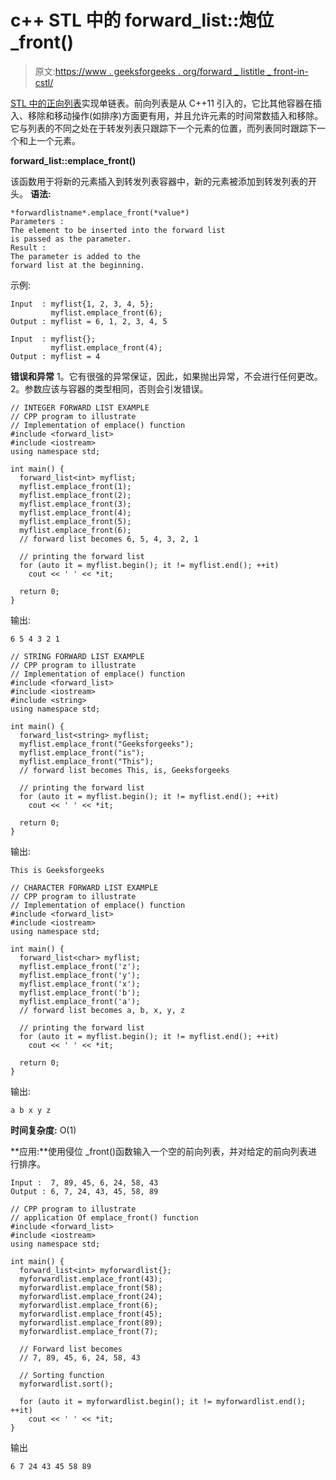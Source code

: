 # c++ STL 中的 forward_list::炮位 _front()

> 原文:[https://www . geeksforgeeks . org/forward _ listitle _ front-in-cstl/](https://www.geeksforgeeks.org/forward_listemplace_front-in-cstl/)

[STL 中的正向列表](https://www.geeksforgeeks.org/forward-list-c-set-1-introduction-important-functions/)实现单链表。前向列表是从 C++11 引入的，它比其他容器在插入、移除和移动操作(如排序)方面更有用，并且允许元素的时间常数插入和移除。它与列表的不同之处在于转发列表只跟踪下一个元素的位置，而列表同时跟踪下一个和上一个元素。

**forward_list::emplace_front()**

该函数用于将新的元素插入到转发列表容器中，新的元素被添加到转发列表的开头。
**语法:**

```
*forwardlistname*.emplace_front(*value*)
Parameters :
The element to be inserted into the forward list
is passed as the parameter.
Result :
The parameter is added to the
forward list at the beginning.

```

示例:

```
Input  : myflist{1, 2, 3, 4, 5};
         myflist.emplace_front(6);
Output : myflist = 6, 1, 2, 3, 4, 5

Input  : myflist{};
         myflist.emplace_front(4);
Output : myflist = 4

```

**错误和异常**
1。它有很强的异常保证，因此，如果抛出异常，不会进行任何更改。
2。参数应该与容器的类型相同，否则会引发错误。

```
// INTEGER FORWARD LIST EXAMPLE
// CPP program to illustrate
// Implementation of emplace() function
#include <forward_list>
#include <iostream>
using namespace std;

int main() {
  forward_list<int> myflist;
  myflist.emplace_front(1);
  myflist.emplace_front(2);
  myflist.emplace_front(3);
  myflist.emplace_front(4);
  myflist.emplace_front(5);
  myflist.emplace_front(6);
  // forward list becomes 6, 5, 4, 3, 2, 1

  // printing the forward list
  for (auto it = myflist.begin(); it != myflist.end(); ++it)
    cout << ' ' << *it;

  return 0;
}
```

输出:

```
6 5 4 3 2 1

```

```
// STRING FORWARD LIST EXAMPLE
// CPP program to illustrate
// Implementation of emplace() function
#include <forward_list>
#include <iostream>
#include <string>
using namespace std;

int main() {
  forward_list<string> myflist;
  myflist.emplace_front("Geeksforgeeks");
  myflist.emplace_front("is");
  myflist.emplace_front("This");
  // forward list becomes This, is, Geeksforgeeks

  // printing the forward list
  for (auto it = myflist.begin(); it != myflist.end(); ++it)
    cout << ' ' << *it;

  return 0;
}
```

输出:

```
This is Geeksforgeeks

```

```
// CHARACTER FORWARD LIST EXAMPLE
// CPP program to illustrate
// Implementation of emplace() function
#include <forward_list>
#include <iostream>
using namespace std;

int main() {
  forward_list<char> myflist;
  myflist.emplace_front('z');
  myflist.emplace_front('y');
  myflist.emplace_front('x');
  myflist.emplace_front('b');
  myflist.emplace_front('a');
  // forward list becomes a, b, x, y, z

  // printing the forward list
  for (auto it = myflist.begin(); it != myflist.end(); ++it)
    cout << ' ' << *it;

  return 0;
}
```

输出:

```
a b x y z

```

**时间复杂度:** O(1)

**应用:**使用侵位 _front()函数输入一个空的前向列表，并对给定的前向列表进行排序。

```
Input :  7, 89, 45, 6, 24, 58, 43
Output : 6, 7, 24, 43, 45, 58, 89
```

```
// CPP program to illustrate
// application Of emplace_front() function
#include <forward_list>
#include <iostream>
using namespace std;

int main() {
  forward_list<int> myforwardlist{};
  myforwardlist.emplace_front(43);
  myforwardlist.emplace_front(58);
  myforwardlist.emplace_front(24);
  myforwardlist.emplace_front(6);
  myforwardlist.emplace_front(45);
  myforwardlist.emplace_front(89);
  myforwardlist.emplace_front(7);

  // Forward list becomes
  // 7, 89, 45, 6, 24, 58, 43

  // Sorting function
  myforwardlist.sort();

  for (auto it = myforwardlist.begin(); it != myforwardlist.end(); ++it)
    cout << ' ' << *it;
}
```

输出

```
6 7 24 43 45 58 89

```